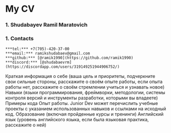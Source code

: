 # My CV

### 1. Shudabayev Ramil Maratovich
### 1. Contacts
    ***tel:*** +7(705)-420-37-00
    ***email:*** ramikshudabaev@gmail.com
    ***github:*** [@ramik1990](https://github.com/ramik1990)
    ***discord:*** [@shudabaevrm](https://discordapp.com/users/319149251944906752/)



Краткая информация о себе (ваша цель и приоритеты, подчеркните свои сильные стороны, расскажите о своём опыте работы, если опыта работы нет, расскажите о своём стремлении учиться и узнавать новое)
Навыки (языки программирования, фреймворки, методологии, системы контроля версий и инструменты разработки, которыми вы владеете)
Примеры кода
Опыт работы. Junior Dev может перечислить учебные проекты с указанием использованных навыков и ссылками на исходный код.
Образование (включая пройденные курсы и тренинги)
Английский язык (уровень английского языка, если была языковая практика, расскажите о ней)
